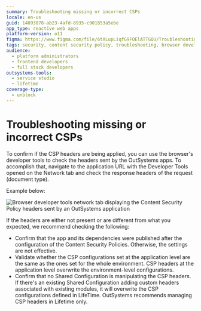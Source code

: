 ```yaml
---
summary: Troubleshooting missing or incorrect CSPs
locale: en-us
guid: 14893878-ab23-4afd-8935-c901853a5ebe
app_type: reactive web apps
platform-version: o11
figma: https://www.figma.com/file/6tXLupLiqfG9FOElATTGQU/Troubleshooting?type=design&node-id=3431%3A273&mode=design&t=klPGgLnFhGS1wmJs-1
tags: security, content security policy, troubleshooting, browser developer tools
audience:
  - platform administrators
  - frontend developers
  - full stack developers
outsystems-tools:
  - service studio
  - lifetime
coverage-type:
  - unblock
---
```


# Troubleshooting missing or incorrect CSPs

To confirm if the CSP headers are being applied, you can use the browser's developer tools to check the headers sent by the OutSystems apps. To accomplish that, navigate to the application URL with the Developer Tools opened on the Network tab and check the response headers of the request (document type).

Example below:

![Browser developer tools network tab displaying the Content Security Policy headers sent by an OutSystems application](images/csp-header-dev-tools.png "Checking CSP Headers in Browser Developer Tools")

If the headers are either not present or are different from what you expected, we recommend checking the following:

* Confirm that the app and its dependencies were published after the configuration of the Content Security Policies. Otherwise, the settings are not effective.
* Validate whether the CSP configurations set at the application level are the same as the ones set for the whole environment. CSP headers at the application level overwrite the environment-level configurations.
* Confirm that no Shared Configuration is manipulating the CSP headers. If there's an existing Shared Configuration adding custom headers associated with existing modules, it will overwrite the CSP configurations defined in LifeTime. OutSystems recommends managing CSP headers in Lifetime only.
